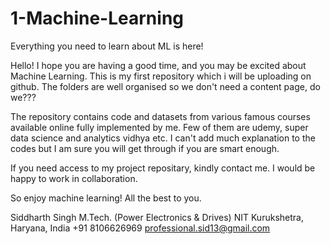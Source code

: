 # 1-Machine-Learning
Everything you need to learn about ML is here!

Hello!
I hope you are having a good time, and you may be excited about Machine Learning.
This is my first repository which i will be uploading on github.
The folders are well organised so we don't need a content page, do we???

The repository contains code and datasets from various famous courses available online fully implemented by me.
Few of them are udemy, super data science and analytics vidhya etc.
I can't add much explanation to the codes but I am sure you will get through if you are smart enough.

If you need access to my project repositary, kindly contact me. I would be happy to work in collaboration.

So enjoy machine learning! All the best to you.

Siddharth Singh
M.Tech. (Power Electronics & Drives)
NIT Kurukshetra, Haryana, India
+91 8106626969
professional.sid13@gmail.com

